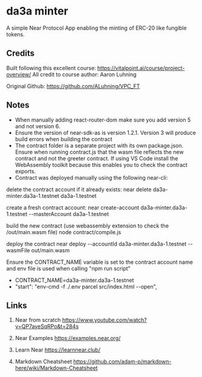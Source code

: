 # da3a minter
 A simple Near Protocol App enabling the minting of ERC-20 like fungible tokens. 

##  Credits  
Built following this excellent course: https://vitalpoint.ai/course/project-overview/
All credit to course author: Aaron Luhning

Original Github: https://github.com/ALuhning/VPC_FT

##  Notes

- When manually adding react-router-dom make sure you add version 5 and not version 6.
- Ensure the version of near-sdk-as is version 1.2.1. Version 3 will produce build errors when building the contract
- The contract folder is a separate project with its own package.json. Ensure when running contract.js that the wasm file reflects the new contract and not the greeter contract. If using VS Code install the WebAssembly toolkit because this enables you to check the contract exports.
- Contract was deployed manually using the following near-cli: 

delete the contract account if it already exists:
near delete da3a-minter.da3a-1.testnet da3a-1.testnet

create a fresh contract account:
near create-account da3a-minter.da3a-1.testnet --masterAccount da3a-1.testnet

build the new contract (use webassembly extension to check the /out/main.wasm file)
node contract/compile.js

deploy the contract 
near deploy --accountId da3a-minter.da3a-1.testnet --wasmFile out/main.wasm

Ensure the CONTRACT_NAME variable is set to the contract account name and env file is used when calling "npm run script"

- CONTRACT_NAME=da3a-minter.da3a-1.testnet
- "start": "env-cmd -f ./.env parcel src/index.html --open",

##  Links

1. Near from scratch
https://www.youtube.com/watch?v=QP7aveSqRPo&t=284s

2. Near Examples 
https://examples.near.org/

3. Learn Near
https://learnnear.club/


4. Markdown Cheatsheet
https://github.com/adam-p/markdown-here/wiki/Markdown-Cheatsheet






